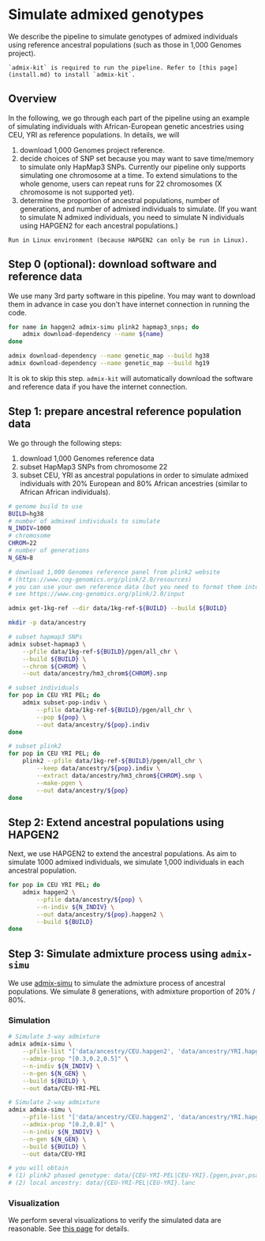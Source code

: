 # Simulate admixed genotypes
We describe the pipeline to simulate genotypes of admixed individuals using reference ancestral populations (such as those in 1,000 Genomes project).
```{note}
`admix-kit` is required to run the pipeline. Refer to [this page](install.md) to install `admix-kit`.
```

## Overview
In the following, we go through each part of the pipeline using an example of simulating individuals with African-European genetic ancestries using CEU, YRI as reference populations. In details, we will
1. download 1,000 Genomes project reference.
2. decide choices of SNP set because you may want to save time/memory to simulate only HapMap3 SNPs. Currently our pipeline only supports simulating one chromosome at a time. To extend simulations to the whole genome, users can repeat runs for 22 chromosomes (X chromosome is not supported yet).
3. determine the proportion of ancestral populations, number of generations, and number of admixed individuals to simulate. (If you want to simulate N admixed individuals, you need to simulate N individuals using HAPGEN2 for each ancestral populations.)

```{note}
Run in Linux environment (because HAPGEN2 can only be run in Linux). 
```

## Step 0 (optional): download software and reference data
We use many 3rd party software in this pipeline. You may want to download them in advance in case you don't have internet connection in running the code.
```bash
for name in hapgen2 admix-simu plink2 hapmap3_snps; do
    admix download-dependency --name ${name}
done

admix download-dependency --name genetic_map --build hg38
admix download-dependency --name genetic_map --build hg19
```
It is ok to skip this step. `admix-kit` will automatically download the software and reference data if you have the internet connection.

## Step 1: prepare ancestral reference population data
We go through the following steps:
1. download 1,000 Genomes reference data 
2. subset HapMap3 SNPs from chromosome 22 
3. subset CEU, YRI as ancestral populations in order to simulate admixed individuals with 20% European and 80% African ancestries (similar to African African individuals).

```bash
# genome build to use
BUILD=hg38
# number of admixed individuals to simulate
N_INDIV=1000
# chromosome 
CHROM=22
# number of generations
N_GEN=8
```

```bash
# download 1,000 Genomes reference panel from plink2 website 
# (https://www.cog-genomics.org/plink/2.0/resources)
# you can use your own reference data (but you need to format them into plink2 pgen format)
# see https://www.cog-genomics.org/plink/2.0/input

admix get-1kg-ref --dir data/1kg-ref-${BUILD} --build ${BUILD}

mkdir -p data/ancestry

# subset hapmap3 SNPs
admix subset-hapmap3 \
    --pfile data/1kg-ref-${BUILD}/pgen/all_chr \
    --build ${BUILD} \
    --chrom ${CHROM} \
    --out data/ancestry/hm3_chrom${CHROM}.snp

# subset individuals
for pop in CEU YRI PEL; do
    admix subset-pop-indiv \
        --pfile data/1kg-ref-${BUILD}/pgen/all_chr \
        --pop ${pop} \
        --out data/ancestry/${pop}.indiv
done

# subset plink2
for pop in CEU YRI PEL; do
    plink2 --pfile data/1kg-ref-${BUILD}/pgen/all_chr \
        --keep data/ancestry/${pop}.indiv \
        --extract data/ancestry/hm3_chrom${CHROM}.snp \
        --make-pgen \
        --out data/ancestry/${pop}
done
```

## Step 2: Extend ancestral populations using HAPGEN2
Next, we use HAPGEN2 to extend the ancestral populations. As aim to simulate 1000 admixed individuals, we simulate 1,000 individuals in each ancestral population.

```bash
for pop in CEU YRI PEL; do
    admix hapgen2 \
        --pfile data/ancestry/${pop} \
        --n-indiv ${N_INDIV} \
        --out data/ancestry/${pop}.hapgen2 \
        --build ${BUILD}
done
```

## Step 3: Simulate admixture process using `admix-simu`
We use [admix-simu](https://github.com/williamslab/admix-simu) to simulate the admixture process of ancestral populations.
We simulate 8 generations, with admixture proportion of 20% / 80%.

### Simulation
```bash
# Simulate 3-way admixture
admix admix-simu \
    --pfile-list "['data/ancestry/CEU.hapgen2', 'data/ancestry/YRI.hapgen2', 'data/ancestry/PEL.hapgen2']" \
    --admix-prop "[0.3,0.2,0.5]" \
    --n-indiv ${N_INDIV} \
    --n-gen ${N_GEN} \
    --build ${BUILD} \
    --out data/CEU-YRI-PEL

# Simulate 2-way admixture
admix admix-simu \
    --pfile-list "['data/ancestry/CEU.hapgen2', 'data/ancestry/YRI.hapgen2']" \
    --admix-prop "[0.2,0.8]" \
    --n-indiv ${N_INDIV} \
    --n-gen ${N_GEN} \
    --build ${BUILD} \
    --out data/CEU-YRI

# you will obtain 
# (1) plink2 phased genotype: data/{CEU-YRI-PEL|CEU-YRI}.{pgen,pvar,psam}
# (2) local ancestry: data/{CEU-YRI-PEL|CEU-YRI}.lanc
```

### Visualization
We perform several visualizations to verify the simulated data are reasonable. See [this page](notebooks/analyze-admix-simu-data.ipynb) for details.
